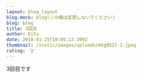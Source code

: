 ```yaml
---
layout: blog_layout
blog-mock: blog(この欄は変更しないでください)
blog: blog
title: 3回目
author: Eita
date: 2018-01-25T10:05:13.309Z
thumbnail: /static/images/uploads/mtg0521-2.jpeg
rating: '2'
---
```

3回目です
